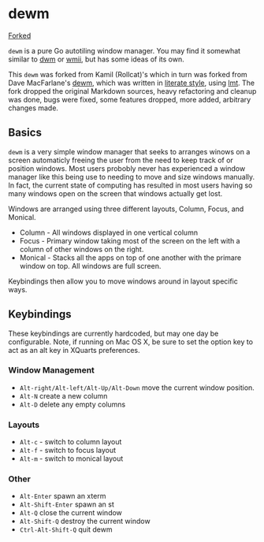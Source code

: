 # dewm
[Forked](https://github.com/rollcat/dewm)

`dewm` is a pure Go autotiling window manager. You may find it
somewhat similar to [dwm][] or [wmii][], but has some ideas of its
own.

This `dewm` was forked from Kamil (Rollcat)'s which in turn was forked from Dave MacFarlane's [dewm][original-dewm],
which was written in [literate style][literate-programming], using
[lmt][]. The fork dropped the original Markdown sources, heavy
refactoring and cleanup was done, bugs were fixed, some features
dropped, more added, arbitrary changes made.

[original-dewm]: https://github.com/driusan/dewm
[fork]: https://github.com/rollcat/dewm
[literate-programming]: https://en.wikipedia.org/wiki/Literate_programming
[lmt]: https://github.com/driusan/lmt
[dwm]: https://dwm.suckless.org/
[wmii]: https://code.google.com/archive/p/wmii/

## Basics

`dewm` is a very simple window manager that seeks to arranges winows on a screen automaticly freeing the user from the need to keep track of or position windows. Most users probobly never has experienced a window manager like this being use to needing to move and size windows manually. In fact, the current state of computing has resulted in most users having so many windows open on the screen that windows actually get lost.

Windows are arranged using three different layouts, Column, Focus, and Monical. 

* Column - All windows displayed in one vertical column
* Focus - Primary window taking most of the screen on the left with a column of other windows on the right.
* Monical - Stacks all the apps on top of one another with the primare window on top. All windows are full screen.

Keybindings then allow you to move windows around in layout specific ways.

## Keybindings

These keybindings are currently hardcoded, but may one day be configurable. Note, if running on Mac OS X, be sure to set the option key to act as an alt key in XQuarts preferences.

### Window Management

* `Alt-right/Alt-left/Alt-Up/Alt-Down` move the current window position.
* `Alt-N` create a new column 
* `Alt-D` delete any empty columns

### Layouts

* `Alt-c` - switch to column layout
* `Alt-f` - switch to focus layout
* `Alt-m` - switch to monical layout

### Other

* `Alt-Enter` spawn an xterm
* `Alt-Shift-Enter` spawn an st
* `Alt-Q` close the current window
* `Alt-Shift-Q` destroy the current window
* `Ctrl-Alt-Shift-Q` quit dewm
